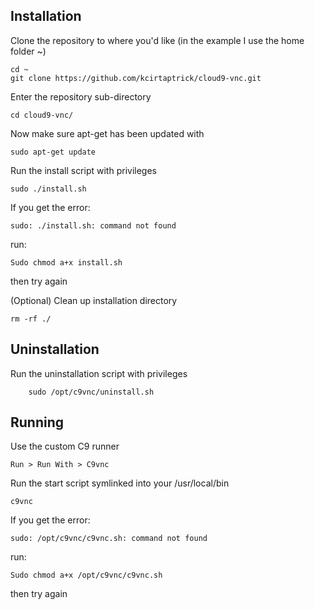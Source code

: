
Installation
------------


Clone the repository to where you'd like (in the example I use the home folder ~)
    
    
    cd ~
    git clone https://github.com/kcirtaptrick/cloud9-vnc.git
    

Enter the repository sub-directory

    cd cloud9-vnc/

Now make sure apt-get has been updated with 

    sudo apt-get update

Run the install script with privileges

    sudo ./install.sh

If you get the error: 

    sudo: ./install.sh: command not found
run:

    Sudo chmod a+x install.sh    
then try again


(Optional) Clean up installation directory
    
    rm -rf ./

Uninstallation
--------------

Run the uninstallation script with privileges

        sudo /opt/c9vnc/uninstall.sh
    

Running
-------

Use the custom C9 runner

    Run > Run With > C9vnc
    
Run the start script symlinked into your /usr/local/bin
    
    c9vnc

If you get the error: 

    sudo: /opt/c9vnc/c9vnc.sh: command not found
run:

    Sudo chmod a+x /opt/c9vnc/c9vnc.sh   
then try again
